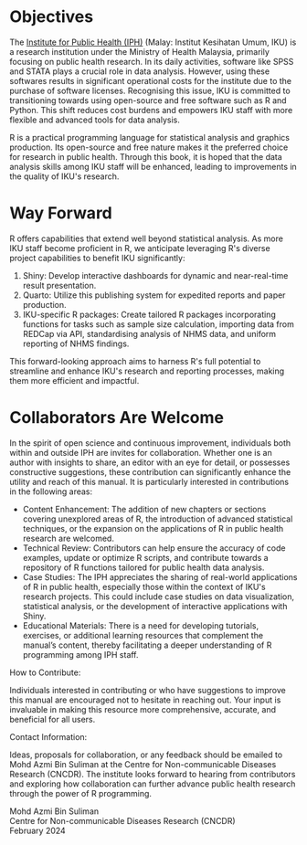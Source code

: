 # Objectives

The [Institute for Public Health (IPH)](https://iku.gov.my/) (Malay: Institut Kesihatan Umum, IKU) is a research institution under the Ministry of Health Malaysia, primarily focusing on public health research. In its daily activities, software like SPSS and STATA plays a crucial role in data analysis. However, using these softwares results in significant operational costs for the institute due to the purchase of software licenses. Recognising this issue, IKU is committed to transitioning towards using open-source and free software such as R and Python. This shift reduces cost burdens and empowers IKU staff with more flexible and advanced tools for data analysis.  

R is a practical programming language for statistical analysis and graphics production. Its open-source and free nature makes it the preferred choice for research in public health. Through this book, it is hoped that the data analysis skills among IKU staff will be enhanced, leading to improvements in the quality of IKU's research.


# Way Forward

R offers capabilities that extend well beyond statistical analysis. As more IKU staff become proficient in R, we anticipate leveraging R's diverse project capabilities to benefit IKU significantly:

1.  Shiny: Develop interactive dashboards for dynamic and near-real-time result presentation.
2.  Quarto: Utilize this publishing system for expedited reports and paper production.
3.  IKU-specific R packages: Create tailored R packages incorporating functions for tasks such as sample size calculation, importing data from REDCap via API, standardising analysis of NHMS data, and uniform reporting of NHMS findings.  

This forward-looking approach aims to harness R's full potential to streamline and enhance IKU's research and reporting processes, making them more efficient and impactful.

# Collaborators Are Welcome

In the spirit of open science and continuous improvement, individuals both within and outside IPH are invites for collaboration. Whether one is an author with insights to share, an editor with an eye for detail, or possesses constructive suggestions, these contribution can significantly enhance the utility and reach of this manual. It is particularly interested in contributions in the following areas:

- Content Enhancement: The addition of new chapters or sections covering unexplored areas of R, the introduction of advanced statistical techniques, or the expansion on the applications of R in public health research are welcomed.
- Technical Review: Contributors can help ensure the accuracy of code examples, update or optimize R scripts, and contribute towards a repository of R functions tailored for public health data analysis.
- Case Studies: The IPH appreciates the sharing of real-world applications of R in public health, especially those within the context of IKU's research projects. This could include case studies on data visualization, statistical analysis, or the development of interactive applications with Shiny.
- Educational Materials: There is a need for developing tutorials, exercises, or additional learning resources that complement the manual’s content, thereby facilitating a deeper understanding of R programming among IPH staff.

How to Contribute:

Individuals interested in contributing or who have suggestions to improve this manual are encouraged not to hesitate in reaching out. Your input is invaluable in making this resource more comprehensive, accurate, and beneficial for all users.

Contact Information:

Ideas, proposals for collaboration, or any feedback should be emailed to Mohd Azmi Bin Suliman at the Centre for Non-communicable Diseases Research (CNCDR). The institute looks forward to hearing from contributors and exploring how collaboration can further advance public health research through the power of R programming.

Mohd Azmi Bin Suliman  
Centre for Non-communicable Diseases Research (CNCDR)  
February 2024
